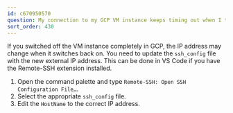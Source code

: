 ```yaml
---
id: c670950570
question: My connection to my GCP VM instance keeps timing out when I try to connect
sort_order: 430
---
```


If you switched off the VM instance completely in GCP, the IP address may change when it switches back on. You need to update the `ssh_config` file with the new external IP address. This can be done in VS Code if you have the Remote-SSH extension installed.

1. Open the command palette and type `Remote-SSH: Open SSH Configuration File…`.
2. Select the appropriate `ssh_config` file.
3. Edit the `HostName` to the correct IP address.